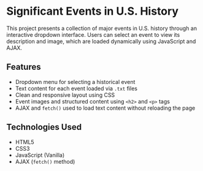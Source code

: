 # Significant Events in U.S. History

This project presents a collection of major events in U.S. history through an interactive dropdown interface. Users can select an event to view its description and image, which are loaded dynamically using JavaScript and AJAX.

##  Features

- Dropdown menu for selecting a historical event
- Text content for each event loaded via `.txt` files
- Clean and responsive layout using CSS
- Event images and structured content using `<h2>` and `<p>` tags
- AJAX and `fetch()` used to load text content without reloading the page

##  Technologies Used

- HTML5
- CSS3
- JavaScript (Vanilla)
- AJAX (`fetch()` method)





